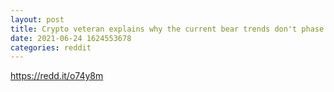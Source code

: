 ```yaml
--- 
layout: post 
title: Crypto veteran explains why the current bear trends don't phase him 
date: 2021-06-24 1624553678 
categories: reddit 
--- 
```

https://redd.it/o74y8m